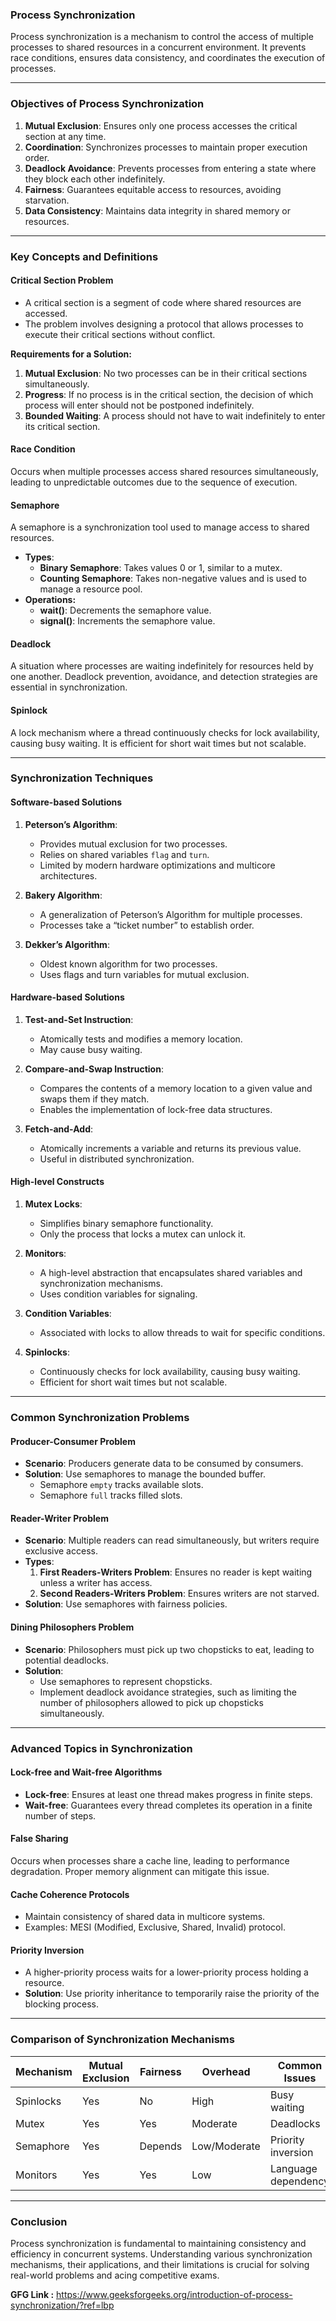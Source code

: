 ### **Process Synchronization**
Process synchronization is a mechanism to control the access of multiple processes to shared resources in a concurrent environment. It prevents race conditions, ensures data consistency, and coordinates the execution of processes.

---

### **Objectives of Process Synchronization**
1. **Mutual Exclusion**: Ensures only one process accesses the critical section at any time.
2. **Coordination**: Synchronizes processes to maintain proper execution order.
3. **Deadlock Avoidance**: Prevents processes from entering a state where they block each other indefinitely.
4. **Fairness**: Guarantees equitable access to resources, avoiding starvation.
5. **Data Consistency**: Maintains data integrity in shared memory or resources.

---

### **Key Concepts and Definitions**

#### **Critical Section Problem**
- A critical section is a segment of code where shared resources are accessed.
- The problem involves designing a protocol that allows processes to execute their critical sections without conflict.

**Requirements for a Solution:**
1. **Mutual Exclusion**: No two processes can be in their critical sections simultaneously.
2. **Progress**: If no process is in the critical section, the decision of which process will enter should not be postponed indefinitely.
3. **Bounded Waiting**: A process should not have to wait indefinitely to enter its critical section.

#### **Race Condition**
Occurs when multiple processes access shared resources simultaneously, leading to unpredictable outcomes due to the sequence of execution.

#### **Semaphore**
A semaphore is a synchronization tool used to manage access to shared resources.
- **Types**:
  - **Binary Semaphore**: Takes values 0 or 1, similar to a mutex.
  - **Counting Semaphore**: Takes non-negative values and is used to manage a resource pool.
- **Operations:**
  - **wait()**: Decrements the semaphore value.
  - **signal()**: Increments the semaphore value.

#### **Deadlock**
A situation where processes are waiting indefinitely for resources held by one another. Deadlock prevention, avoidance, and detection strategies are essential in synchronization.

#### **Spinlock**
A lock mechanism where a thread continuously checks for lock availability, causing busy waiting. It is efficient for short wait times but not scalable.

---

### **Synchronization Techniques**

#### **Software-based Solutions**
1. **Peterson’s Algorithm**:
   - Provides mutual exclusion for two processes.
   - Relies on shared variables `flag` and `turn`.
   - Limited by modern hardware optimizations and multicore architectures.

2. **Bakery Algorithm**:
   - A generalization of Peterson’s Algorithm for multiple processes.
   - Processes take a “ticket number” to establish order.

3. **Dekker’s Algorithm**:
   - Oldest known algorithm for two processes.
   - Uses flags and turn variables for mutual exclusion.

#### **Hardware-based Solutions**
1. **Test-and-Set Instruction**:
   - Atomically tests and modifies a memory location.
   - May cause busy waiting.

2. **Compare-and-Swap Instruction**:
   - Compares the contents of a memory location to a given value and swaps them if they match.
   - Enables the implementation of lock-free data structures.

3. **Fetch-and-Add**:
   - Atomically increments a variable and returns its previous value.
   - Useful in distributed synchronization.

#### **High-level Constructs**
1. **Mutex Locks**:
   - Simplifies binary semaphore functionality.
   - Only the process that locks a mutex can unlock it.

2. **Monitors**:
   - A high-level abstraction that encapsulates shared variables and synchronization mechanisms.
   - Uses condition variables for signaling.

3. **Condition Variables**:
   - Associated with locks to allow threads to wait for specific conditions.

4. **Spinlocks**:
   - Continuously checks for lock availability, causing busy waiting.
   - Efficient for short wait times but not scalable.

---

### **Common Synchronization Problems**

#### **Producer-Consumer Problem**
- **Scenario**: Producers generate data to be consumed by consumers.
- **Solution**: Use semaphores to manage the bounded buffer.
  - Semaphore `empty` tracks available slots.
  - Semaphore `full` tracks filled slots.

#### **Reader-Writer Problem**
- **Scenario**: Multiple readers can read simultaneously, but writers require exclusive access.
- **Types**:
  1. **First Readers-Writers Problem**: Ensures no reader is kept waiting unless a writer has access.
  2. **Second Readers-Writers Problem**: Ensures writers are not starved.
- **Solution**: Use semaphores with fairness policies.

#### **Dining Philosophers Problem**
- **Scenario**: Philosophers must pick up two chopsticks to eat, leading to potential deadlocks.
- **Solution**:
  - Use semaphores to represent chopsticks.
  - Implement deadlock avoidance strategies, such as limiting the number of philosophers allowed to pick up chopsticks simultaneously.

---

### **Advanced Topics in Synchronization**

#### **Lock-free and Wait-free Algorithms**
- **Lock-free**: Ensures at least one thread makes progress in finite steps.
- **Wait-free**: Guarantees every thread completes its operation in a finite number of steps.

#### **False Sharing**
Occurs when processes share a cache line, leading to performance degradation. Proper memory alignment can mitigate this issue.

#### **Cache Coherence Protocols**
- Maintain consistency of shared data in multicore systems.
- Examples: MESI (Modified, Exclusive, Shared, Invalid) protocol.

#### **Priority Inversion**
- A higher-priority process waits for a lower-priority process holding a resource.
- **Solution**: Use priority inheritance to temporarily raise the priority of the blocking process.

---

### **Comparison of Synchronization Mechanisms**

| Mechanism         | Mutual Exclusion | Fairness      | Overhead       | Common Issues          |
|--------------------|------------------|---------------|----------------|------------------------|
| Spinlocks         | Yes              | No            | High           | Busy waiting           |
| Mutex             | Yes              | Yes           | Moderate       | Deadlocks              |
| Semaphore         | Yes              | Depends       | Low/Moderate   | Priority inversion     |
| Monitors          | Yes              | Yes           | Low            | Language dependency    |

---

### **Conclusion**
Process synchronization is fundamental to maintaining consistency and efficiency in concurrent systems. Understanding various synchronization mechanisms, their applications, and their limitations is crucial for solving real-world problems and acing competitive exams.



**GFG Link :** https://www.geeksforgeeks.org/introduction-of-process-synchronization/?ref=lbp
